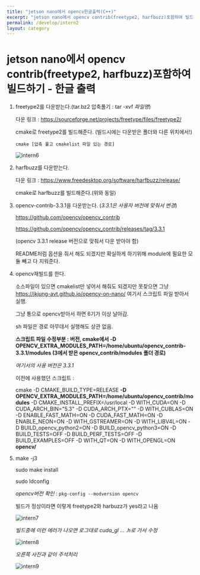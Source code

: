 ```yaml
---
title: "jetson nano에서 opencv한글출력(C++)"
excerpt: "jetson nano에서 opencv contrib(freetype2, harfbuzz)포함하여 빌드하기 - 한글 출력"
permalink: /develop/intern2
layout: category
---
```





# jetson nano에서 opencv contrib(freetype2, harfbuzz)포함하여 빌드하기 - 한글 출력

1. freetype2를 다운받는다.(tar.bz2 압축풀기 : tar -xvf *파일명*)

   다운 링크 : https://sourceforge.net/projects/freetype/files/freetype2/

   cmake로 freetype2를 빌드해준다. (빌드시에는 다운받은 폴더와 다른 위치에서!)

   `cmake [압축 풀고 cmakelist 파일 있는 경로]`

   ![intern6](C:\Users\JH\Desktop\project\lhju4e.github.io\images\intern6.png)

2. harfbuzz를 다운받는다.

   다운 링크 : https://www.freedesktop.org/software/harfbuzz/release/

   cmake로 harfbuzz를 빌드해준다.(위와 동일)

3. opencv-contrib-3.3.1을 다운받는다. (*3.3.1은 사용자 버전에 맞춰서 변경*)

   https://github.com/opencv/opencv_contrib

   https://github.com/opencv/opencv_contrib/releases/tag/3.3.1

   (opencv 3.3.1 release 버전으로 맞춰서 다운 받아야 함)

   README처럼 옵션을 줘서 해도 되겠지만 확실하게 하기위해 module에 필요한 모듈 빼고 다 지워준다.

4. opencv재빌드를 한다.

   소스파일이 있으면 cmakelist만 넣어서 해줘도 되겠지만 못찾으면 그냥 https://jkjung-avt.github.io/opencv-on-nano/ 여기서 스크립트 파일 받아서 실행. 

   그냥 통으로 opencv받아서 하면 6기가 이상 날아감.

   sh 파일은 경로 아무데서 실행해도 상관 없음.

   **스크립트 파일 수정부분 : 버전, cmake에서 -D OPENCV_EXTRA_MODULES_PATH=/home/ubuntu/opencv_contrib-3.3.1/modules (3에서 받은 opencv_contrib/modules 폴더 경로)**

   *여기서의 사용 버전은 3.3.1*

   

   이전에 사용했던 스크립트 : 

   cmake -D CMAKE_BUILD_TYPE=RELEASE **-D OPENCV_EXTRA_MODULES_PATH=/home/ubuntu/opencv_contrib/modules** -D CMAKE_INSTALL_PREFIX=/usr/local -D WITH_CUDA=ON -D CUDA_ARCH_BIN="5.3" -D CUDA_ARCH_PTX="" -D WITH_CUBLAS=ON -D ENABLE_FAST_MATH=ON -D CUDA_FAST_MATH=ON -D ENABLE_NEON=ON -D WITH_GSTREAMER=ON -D WITH_LIBV4L=ON -D BUILD_opencv_python2=ON -D BUILD_opencv_python3=ON -D BUILD_TESTS=OFF -D BUILD_PERF_TESTS=OFF -D BUILD_EXAMPLES=OFF -D WITH_QT=ON -D WITH_OPENGL=ON **opencv/**

   

5. make -j3

   sudo make install

   sudo ldconfig

   
   *opencv버전 확인* : `pkg-config --modversion opencv`


   빌드가 정상이라면 이렇게 freetype2와 harbuzz가 yes라고 나옴

   

   ![intern7](C:\Users\JH\Desktop\project\lhju4e.github.io\images\intern7.png)

   

   *빌드중에 이런 에러가 나오면 로그대로 cuda_gl ... .h로 가서 수정*

   ![intern8](C:\Users\JH\Desktop\project\lhju4e.github.io\images\intern8.png)

   

   *오른쪽 사진과 같이 주석처리*

   ![intern9](C:\Users\JH\Desktop\project\lhju4e.github.io\images\intern9.png)

   


